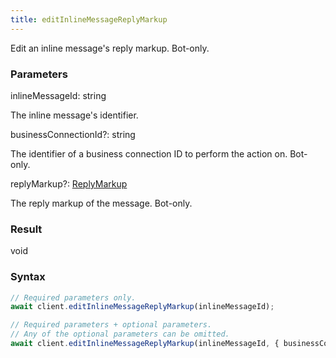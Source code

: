 ```yaml
---
title: editInlineMessageReplyMarkup
---
```


Edit an inline message's reply markup. Bot-only.


### Parameters 

<div class="flex flex-col gap-3"><div><div class="font-mono"><span class="font-bold">inlineMessageId</span><span class="opacity-50">:</span> <span>string</span></div><div class="pl-3"><div class="no-margin">

The inline message's identifier.

</div></div></div><div class="flex flex-col gap-3"><div><div class="flex gap-2"><div class="font-mono"><span class="font-bold">businessConnectionId</span><span class="opacity-50"><span title="Optional" class="cursor-help">?</span>:</span> <span>string</span></div></div><div class="pl-3"><div class="no-margin">

The identifier of a business connection ID to perform the action on. Bot-only.

</div></div></div><div><div class="flex gap-2"><div class="font-mono"><span class="font-bold">replyMarkup</span><span class="opacity-50"><span title="Optional" class="cursor-help">?</span>:</span> <a href="/types/replymarkup"  >ReplyMarkup</a></div></div><div class="pl-3"><div class="no-margin">

The reply markup of the message. Bot-only.

</div></div></div></div></div>

### Result 

<div class="font-mono"><span>void</span></div>

### Syntax

```ts
// Required parameters only.
await client.editInlineMessageReplyMarkup(inlineMessageId);

// Required parameters + optional parameters.
// Any of the optional parameters can be omitted.
await client.editInlineMessageReplyMarkup(inlineMessageId, { businessConnectionId, replyMarkup });
```



